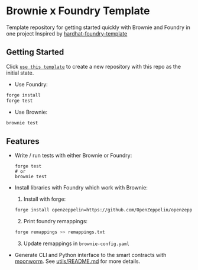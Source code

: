 # Brownie x Foundry Template

Template repository for getting started quickly with Brownie and Foundry in one project
Inspired by [hardhat-foundry-template](https://github.com/foundry-rs/hardhat-foundry-template)

## Getting Started

Click [`use this template`](https://github.com/Yhtiyar/brownie-foundry-template/generate) to create a new repository with this repo as the initial state.

- Use Foundry:

```bash
forge install
forge test
```

- Use Brownie:

```bash
brownie test
```

## Features

- Write / run tests with either Brownie or Foundry:

  ```
  forge test
  # or
  brownie test
  ```

- Install libraries with Foundry which work with Brownie:

  1. Install with forge:

  ```bash
  forge install openzeppelin=https://github.com/OpenZeppelin/openzeppelin-contracts
  ```

  2. Print foundry remappings:

  ```bash
  forge remappings >> remappings.txt
  ```

  3. Update remappings in `brownie-config.yaml`

- Generate CLI and Python interface to the smart contracts with [moonworm](https://github.com/bugout-dev/moonworm). See [utils/README.md](utils/README.md) for more details.
